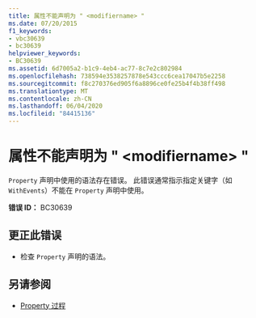 ```yaml
---
title: 属性不能声明为 " <modifiername> "
ms.date: 07/20/2015
f1_keywords:
- vbc30639
- bc30639
helpviewer_keywords:
- BC30639
ms.assetid: 6d7005a2-b1c9-4eb4-ac77-8c7e2c802984
ms.openlocfilehash: 738594e3538257878e543ccc6cea17047b5e2258
ms.sourcegitcommit: f8c270376ed905f6a8896ce0fe25b4f4b38ff498
ms.translationtype: MT
ms.contentlocale: zh-CN
ms.lasthandoff: 06/04/2020
ms.locfileid: "84415136"
---
```

# <a name="properties-cannot-be-declared-modifiername"></a>属性不能声明为 " \<modifiername> "
`Property` 声明中使用的语法存在错误。 此错误通常指示指定关键字（如 `WithEvents`）不能在 `Property` 声明中使用。  
  
 **错误 ID：** BC30639  
  
## <a name="to-correct-this-error"></a>更正此错误  
  
- 检查 `Property` 声明的语法。  
  
## <a name="see-also"></a>另请参阅

- [Property 过程](../programming-guide/language-features/procedures/property-procedures.md)
